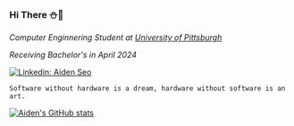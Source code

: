 ### Hi There :snowman::christmas_tree:

<p><em>Computer Enginnering Student at <a href="https://www.pitt.edu/">University of Pittsburgh</a></em></p>
<p><em>Receiving Bachelor's in April 2024</em></p>

[![Linkedin: Aiden Seo](https://img.shields.io/badge/-AidenSeo-blue?style=flat-square&logo=Linkedin&logoColor=white&link=https://www.linkedin.com/in/aiden-seo-1s/)](https://www.linkedin.com/in/aiden-seo-1s/)

```
Software without hardware is a dream, hardware without software is an art.
```

[![Aiden's GitHub stats](https://github-readme-stats.vercel.app/api?username=aidenseo3180)](https://github.com/aidenseo3180/github-readme-stats)  


